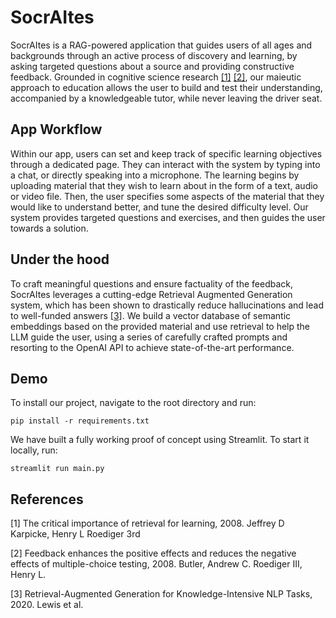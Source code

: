 # SocrAItes

SocrAItes is a RAG-powered application that guides users of all ages and backgrounds through an active process of discovery and learning, by asking targeted questions about a source and providing constructive feedback. Grounded in cognitive science research [[1]](#1) [[2]](#2), our maieutic approach to education allows the user to build and test their understanding, accompanied by a knowledgeable tutor, while never leaving the driver seat.

## App Workflow

Within our app, users can set and keep track of specific learning objectives through a dedicated page. They can interact with the system by typing into a chat, or directly speaking into a microphone. The learning begins by uploading material that they wish to learn about in the form of a text, audio or video file. Then, the user specifies some aspects of the material that they would like to understand better, and tune the desired difficulty level. Our system provides targeted questions and exercises, and then guides the user towards a solution.

## Under the hood

To craft meaningful questions and ensure factuality of the feedback, SocrAItes leverages a cutting-edge Retrieval Augmented Generation system, which has been shown to drastically reduce hallucinations and lead to well-funded answers [[3]](#3). We build a vector database of semantic embeddings based on the provided material and use retrieval to help the LLM guide the user, using a series of carefully crafted prompts and resorting to the OpenAI API to achieve state-of-the-art performance.

## Demo

To install our project, navigate to the root directory and run:

```
pip install -r requirements.txt
```

We have built a fully working proof of concept using Streamlit. To start it locally, run:

```
streamlit run main.py
```

## References

<a id="1">[1]</a>
The critical importance of retrieval for learning, 2008.
Jeffrey D Karpicke, Henry L Roediger 3rd

<a id="2">[2]</a>
Feedback enhances the positive effects and reduces the
negative effects of multiple-choice testing, 2008.
Butler, Andrew C. Roediger III, Henry L.

<a id="3">[3]</a>
Retrieval-Augmented Generation for Knowledge-Intensive NLP Tasks, 2020.
Lewis et al.
